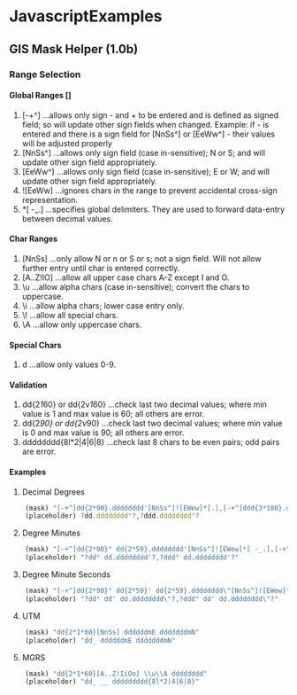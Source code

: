 # JavascriptExamples

## GIS Mask Helper (1.0b)

### Range Selection
#### Global Ranges []
1. [-+^]
...allows only sign - and + to be entered and is defined as signed field; so will update other sign fields when changed.  Example: if - is entered and there is a sign field for [NnSs^] or [EeWw^] - their values will be adjusted properly
2. [NnSs^]
...allows only sign field (case in-sensitive); N or S; and will update other sign field appropriately.
3. [EeWw^]
...allows only sign field (case in-sensitive); E or W; and will update other sign field appropriately.
4. ![EeWw]
...ignores chars in the range to prevent accidental cross-sign representation.
5. *[ -_.]
...specifies global delimiters.  They are used to forward data-entry between decimal values.

#### Char Ranges
1. [NnSs]
...only allow N or n or S or s; not a sign field.  Will not allow further entry until char is entered correctly.
2. [A..Z!IO]
...allow all upper case chars A-Z except I and O.
3. \\u
...allow alpha chars (case in-sensitive); convert the chars to uppercase.
4. \\i
...allow alpha chars; lower case entry only.
5. \\!
...allow all special chars.
6. \\A
...allow only uppercase chars.

#### Special Chars
1. d
...allow only values 0-9.

#### Validation
1. dd{2*1*60}  or  dd{2v*1*60}
...check last two decimal values; where min value is 1 and max value is 60; all others are error.
2. dd{2*90}    or  dd{2v*90}
...check last two decimal values; where min value is 0 and max value is 90; all others are error.
3. dddddddd{8l*2|4|6|8}
...check last 8 chars to be even pairs; odd pairs are error.

#### Examples
1. Decimal Degrees
```javascript
    (mask) "[-+^]dd{2*90}.dddddddd'[NnSs^]![EWew]*[.],[-+^]ddd{3*180}.dddddddd'[EWew^]![NSns]*[.]"
    (placeholder) ?dd.dddddddd°?,?ddd.dddddddd°?
```
2. Degree Minutes
```javascript
    (mask) "[-+^]dd{2*90}° dd{2*59}.dddddddd'[NnSs^]![EWew]*[ -_.],[-+^]ddd{3*180}° dd{2*59}.dddddddd'[EWew^]![NSns]*[ -_.]"
    (placeholder) "?dd° dd.dddddddd'?,?ddd° dd.dddddddd'?"
```
3. Degree Minute Seconds
```javascript
    (mask) "[-+^]dd{2*90}° dd{2*59}' dd{2*59}.dddddddd\"[NnSs^]![EWew]*[ -_.],[-+^]ddd{3*180}° dd{2*59}' dd{2*59}.dddddddd\"[EWew^]![NSns]*[ -_.]"
    (placeholder) "?dd° dd' dd.dddddddd\"?,?ddd° dd' dd.dddddddd\"?"
```
4. UTM
```javascript
    (mask) "dd{2*1*60}[NnSs] ddddddmE dddddddmN"
    (placeholder) "dd_ ddddddmE dddddddmN"
```
5. MGRS
```javascript
    (mask) "dd{2*1*60}[A..Z!IiOo] \\u\\A dddddddd"
    (placeholder) "dd_ __ ddddddddd{8l*2|4|6|8}"
```
